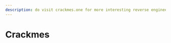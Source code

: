 ```yaml
---
description: do visit crackmes.one for more interesting reverse engineering challenge
---
```


# Crackmes

